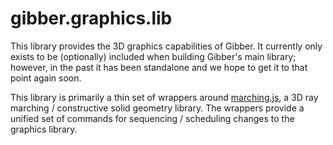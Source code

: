 gibber.graphics.lib
==========

This library provides the 3D graphics capabilities of Gibber. It currently only exists to be (optionally) included when building Gibber's main library; however, in the past it has been standalone and we hope to get it to that point again soon.

This library is primarily a thin set of wrappers around [marching.js](https://charlieroberts.github.com/marching), a 3D ray marching / constructive solid geometry library. The wrappers provide a unified set of commands for sequencing / scheduling changes to the graphics library.
